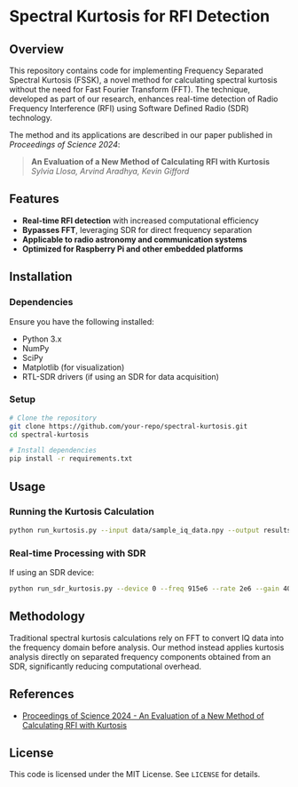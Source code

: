 # Spectral Kurtosis for RFI Detection

## Overview

This repository contains code for implementing Frequency Separated Spectral Kurtosis (FSSK), a novel method for calculating spectral kurtosis without the need for Fast Fourier Transform (FFT). The technique, developed as part of our research, enhances real-time detection of Radio Frequency Interference (RFI) using Software Defined Radio (SDR) technology.

The method and its applications are described in our paper published in *Proceedings of Science 2024*:

> **An Evaluation of a New Method of Calculating RFI with Kurtosis**  
> *Sylvia Llosa, Arvind Aradhya, Kevin Gifford*

## Features

- **Real-time RFI detection** with increased computational efficiency  
- **Bypasses FFT**, leveraging SDR for direct frequency separation  
- **Applicable to radio astronomy and communication systems**  
- **Optimized for Raspberry Pi and other embedded platforms**  

## Installation

### Dependencies

Ensure you have the following installed:

- Python 3.x  
- NumPy  
- SciPy  
- Matplotlib (for visualization)  
- RTL-SDR drivers (if using an SDR for data acquisition)  

### Setup

```sh
# Clone the repository
git clone https://github.com/your-repo/spectral-kurtosis.git
cd spectral-kurtosis

# Install dependencies
pip install -r requirements.txt
```

## Usage

### Running the Kurtosis Calculation

```sh
python run_kurtosis.py --input data/sample_iq_data.npy --output results/kurtosis_output.png
```

### Real-time Processing with SDR

If using an SDR device:

```sh
python run_sdr_kurtosis.py --device 0 --freq 915e6 --rate 2e6 --gain 40
```

## Methodology

Traditional spectral kurtosis calculations rely on FFT to convert IQ data into the frequency domain before analysis. Our method instead applies kurtosis analysis directly on separated frequency components obtained from an SDR, significantly reducing computational overhead.

## References

- [Proceedings of Science 2024 - An Evaluation of a New Method of Calculating RFI with Kurtosis](https://pos.sissa.it/)  

## License

This code is licensed under the MIT License. See `LICENSE` for details.

